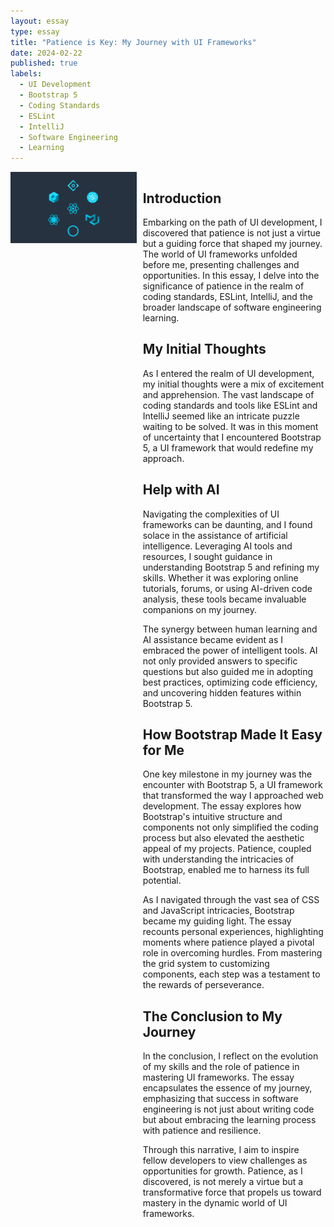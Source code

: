 ```yaml
---
layout: essay
type: essay
title: "Patience is Key: My Journey with UI Frameworks"
date: 2024-02-22
published: true
labels:
  - UI Development
  - Bootstrap 5
  - Coding Standards
  - ESLint
  - IntelliJ
  - Software Engineering
  - Learning
---
```


<div style="display: flex; justify-content: space-between; align-items: flex-start; flex-wrap: wrap;">
  <div style="flex: 1; max-width: 40%;">
    <img src="https://github.com/AustinV28/AustinV28.github.io/blob/main/img/react-ui-frameworks-the-best.jpg?raw=true" alt="Patience is Key" style="max-width: 100%;">
  </div>

  <div style="flex: 1; max-width: 58%;">

## Introduction

Embarking on the path of UI development, I discovered that patience is not just a virtue but a guiding force that shaped my journey. The world of UI frameworks unfolded before me, presenting challenges and opportunities. In this essay, I delve into the significance of patience in the realm of coding standards, ESLint, IntelliJ, and the broader landscape of software engineering learning.

## My Initial Thoughts

As I entered the realm of UI development, my initial thoughts were a mix of excitement and apprehension. The vast landscape of coding standards and tools like ESLint and IntelliJ seemed like an intricate puzzle waiting to be solved. It was in this moment of uncertainty that I encountered Bootstrap 5, a UI framework that would redefine my approach.

## Help with AI

Navigating the complexities of UI frameworks can be daunting, and I found solace in the assistance of artificial intelligence. Leveraging AI tools and resources, I sought guidance in understanding Bootstrap 5 and refining my skills. Whether it was exploring online tutorials, forums, or using AI-driven code analysis, these tools became invaluable companions on my journey.

The synergy between human learning and AI assistance became evident as I embraced the power of intelligent tools. AI not only provided answers to specific questions but also guided me in adopting best practices, optimizing code efficiency, and uncovering hidden features within Bootstrap 5.

## How Bootstrap Made It Easy for Me

One key milestone in my journey was the encounter with Bootstrap 5, a UI framework that transformed the way I approached web development. The essay explores how Bootstrap's intuitive structure and components not only simplified the coding process but also elevated the aesthetic appeal of my projects. Patience, coupled with understanding the intricacies of Bootstrap, enabled me to harness its full potential.

As I navigated through the vast sea of CSS and JavaScript intricacies, Bootstrap became my guiding light. The essay recounts personal experiences, highlighting moments where patience played a pivotal role in overcoming hurdles. From mastering the grid system to customizing components, each step was a testament to the rewards of perseverance.

## The Conclusion to My Journey

In the conclusion, I reflect on the evolution of my skills and the role of patience in mastering UI frameworks. The essay encapsulates the essence of my journey, emphasizing that success in software engineering is not just about writing code but about embracing the learning process with patience and resilience.

Through this narrative, I aim to inspire fellow developers to view challenges as opportunities for growth. Patience, as I discovered, is not merely a virtue but a transformative force that propels us toward mastery in the dynamic world of UI frameworks.
